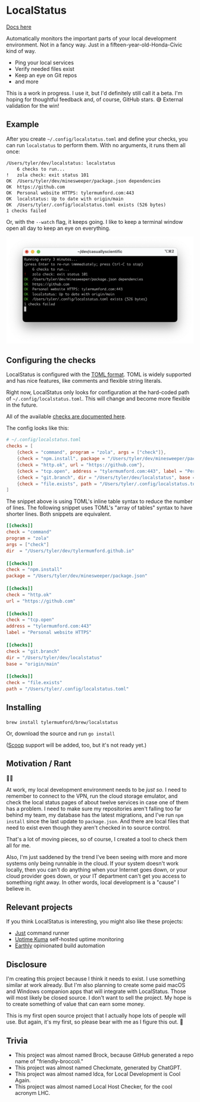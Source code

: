 # LocalStatus

[Docs here](./docs/all.md)

Automatically monitors the important parts of your local development environment. Not in a fancy way.
Just in a fifteen-year-old-Honda-Civic kind of way.

* Ping your local services
* Verify needed files exist
* Keep an eye on Git repos
* and more

This is a work in progress. I use it, but I'd definitely still call it a beta.
I'm hoping for thoughtful feedback and,
of course, GitHub stars. 😅 External validation for the win!

## Example

After you create `~/.config/localstatus.toml` and define your checks,
you can run `localstatus` to perform them.
With no arguments, it runs them all once:

```
/Users/tyler/dev/localstatus: localstatus
    6 checks to run...
!   zola check: exit status 101
OK  /Users/tyler/dev/minesweeper/package.json dependencies
OK  https://github.com
OK  Personal website HTTPS: tylermumford.com:443
OK  localstatus: Up to date with origin/main
OK  /Users/tyler/.config/localstatus.toml exists (526 bytes)
1 checks failed
```

Or, with the `--watch` flag, it keeps going.
I like to keep a terminal window open all day to keep an eye on everything.

![Screenshot of a terminal window. The first two lines say "Running every 3 minutes... (press Enter to re-run immmediately; press Ctrl-C to stop)". The rest is the same as the snippet above.](screenshots/001.png)

## Configuring the checks

LocalStatus is configured with the [TOML format].
TOML is widely supported and has nice features,
like comments and flexible string literals.

[TOML format]: https://toml.io/en/

Right now, LocalStatus only looks for configuration at the hard-coded path of
`~/.config/localstatus.toml`.
This will change and become more flexible in the future.

All of the available [checks are documented here](./docs/all.md).

The config looks like this:

```toml
# ~/.config/localstatus.toml
checks = [
    {check = "command", program = "zola", args = ["check"]},
    {check = "npm.install", package = "/Users/tyler/dev/minesweeper/package.json"},
    {check = "http.ok", url = "https://github.com"},
    {check = "tcp.open", address = "tylermumford.com:443", label = "Personal website HTTPS"},
    {check = "git.branch", dir = "/Users/tyler/dev/localstatus", base = "origin/main"},
    {check = "file.exists", path = "/Users/tyler/.config/localstatus.toml"}
]
```

The snippet above is using TOML's inline table syntax to reduce the number of lines.
The following snippet uses TOML's "array of tables" syntax to have shorter lines.
Both snippets are equivalent.

```toml
[[checks]]
check = "command"
program = "zola"
args = ["check"]
dir  = "/Users/tyler/dev/tylermumford.github.io"

[[checks]]
check = "npm.install"
package = "/Users/tyler/dev/minesweeper/package.json"

[[checks]]
check = "http.ok"
url = "https://github.com"

[[checks]]
check = "tcp.open"
address = "tylermumford.com:443"
label = "Personal website HTTPS"

[[checks]]
check = "git.branch"
dir = "/Users/tyler/dev/localstatus"
base = "origin/main"

[[checks]]
check = "file.exists"
path = "/Users/tyler/.config/localstatus.toml"
```

## Installing

`brew install tylermumford/brew/localstatus`

Or, download the source and run `go install`

([Scoop] support will be added, too, but it's not ready yet.)

[Scoop]: https://scoop.sh

## Motivation / Rant

😵‍💫

At work, my local development environment needs to be _just so._ I need to remember to connect to
the VPN, run the cloud storage emulator, and check the local status pages of about twelve
services in case one of them has a problem. I need to make sure my repositories aren't falling too
far behind my team, my database has the latest migrations, and I've run `npm install` since the
last update to `package.json`. And there are local files that need to exist even though they aren't
checked in to source control.

That's a lot of moving pieces, so of course, I created a tool to check them all for me.

Also, I'm just saddened by the trend I've been seeing with more and more systems only being runnable
in the cloud. If your system doesn't work locally, then you can't do anything when your Internet
goes down, or your cloud provider goes down, or your IT department can't get you access to something
right away. In other words, local development is a "cause" I believe in.

## Relevant projects

If you think LocalStatus is interesting,
you might also like these projects:

* [Just] command runner
* [Uptime Kuma] self-hosted uptime monitoring
* [Earthly] opinionated build automation

[Just]: https://github.com/casey/just
[Uptime Kuma]: https://github.com/louislam/uptime-kuma
[Earthly]: https://github.com/earthly/earthly

## Disclosure

I'm creating this project because I think it needs to exist. I use something similar at work already.
But I'm also planning to create some paid macOS and Windows companion apps that will integrate with
LocalStatus. Those will most likely be closed source. I don't want to sell the project. My hope is
to create something of value that can earn some money.

This is my first open source project that I actually hope lots of people will use. But again, it's
my first, so please bear with me as I figure this out. 💛

## Trivia

- This project was almost named Brock, because GitHub generated a repo name of "friendly-broccoli."
- This project was almost named Checkmate, generated by ChatGPT.
- This project was almost named ldca, for Local Development is Cool Again.
- This project was almost named Local Host Checker, for the cool acronym LHC.
